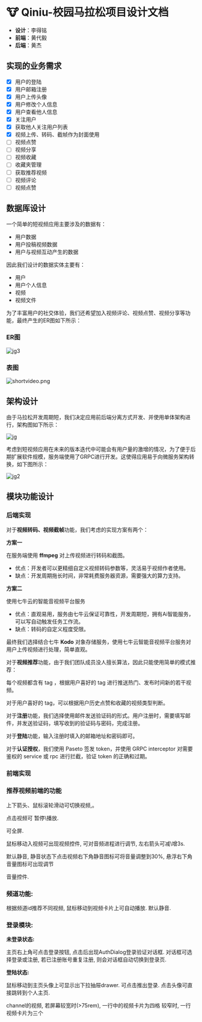 # 🐮 Qiniu-校园马拉松项目设计文档

- **设计**：李得铭
- **前端**：黄代毅
- **后端**：黄杰

## 实现的业务需求

- [x]  用户的登陆
- [x]  用户邮箱注册
- [x]  用户上传头像
- [x]  用户修改个人信息
- [x]  用户查看他人信息
- [x]  关注用户
- [x]  获取他人关注用户列表
- [x]  视频上传、转码、截帧作为封面使用
- [ ]  视频点赞
- [ ]  视频分享
- [ ]  视频收藏
- [ ]  收藏夹管理
- [ ]  获取推荐视频
- [ ]  视频评论
- [ ]  视频点赞

## 数据厍设计

一个简单的短视频应用主要涉及的数据有：

- 用户数据
- 用户投稿视频数据
- 用户与视频互动产生的数据

因此我们设计的数据实体主要有：

- 用户
- 用户个人信息
- 视频
- 视频文件

为了丰富用户的社交体验，我们还希望加入视频评论、视频点赞、视频分享等功能，最终产生的ER图如下所示：

### ER图

![jg3](./assets/2023-11-07-150650.svg)

### 表图

![shortvideo.png](./assets/shortvideo.png)

## 架构设计

由于马拉松开发周期短，我们决定应用前后端分离方式开发、并使用单体架构进行，架构图如下所示：

![jg](./assets/2023-11-07-145715.svg)

考虑到短视频应用在未来的版本迭代中可能会有用户量的激增的情况，为了便于后期扩展软件规模，服务端使用了GRPC进行开发。这使得应用易于向微服务架构转换，如下图所示：

![jg2](./assets/2023-11-07-145845.svg)

## 模块功能设计

### 后端实现

对于**视频转码、视频截帧**功能，我们考虑的实现方案有两个：

**方案一**

在服务端使用 **ffmpeg** 对上传视频进行转码和截图。

- 优点：开发者可以更精细自定义视频转码参数等，灵活易于视频作者使用。
- 缺点：开发周期拖长时间，非常耗费服务器资源，需要强大的算力支持。

**方案二**

使用七牛云的智能音视频平台服务

- 优点：直观易用，服务由七牛云保证可靠性，开发周期短，拥有Ai智能服务，可以写自动触发任务工作流。
- 缺点：转码的自定义程度受限。

最终我们选择结合七牛 **Kodo** 对象存储服务，使用七牛云智能音视频平台服务对用户上传视频进行处理，简单直观。

对于**视频推荐**功能，由于我们团队成员没人擅长算法，因此只能使用简单的模式推荐：

每个视频都含有 tag ，根据用户喜好的 tag 进行推送热门、发布时间新的若干视频。

对于用户喜好的 tag，可以根据用户历史点赞和收藏的视频类型判断。

对于**注册**功能，我们选择使用邮件发送验证码的形式。用户注册时，需要填写邮件，并发送验证码，填写收到的验证码与密码，完成注册。

对于**登陆**功能，输入注册时填入的邮箱地址和密码即可。

对于**认证授权**，我们使用 Paseto 签发 token，并使用 GRPC interceptor 对需要鉴权的 service 或 rpc 进行拦截，验证 token 的正确和过期。

### 前端实现

### 推荐视频前端的功能

上下箭头、鼠标滚轮滑动可切换视频,。

点击视频可 暂停\播放.

可全屏.

鼠标移动入视频可出现视频控件, 可对音频进程进行调节, 左右箭头可减\增3s.

默认静音, 静音状态下点击视频右下角静音图标可将音量调整到30%, 悬浮右下角音量图标可出现调节

音量控件.

### 频道功能:

根据频道id推荐不同视频, 鼠标移动到视频卡片上可自动播放. 默认静音.

### 登录模块:

**未登录状态:**

主页右上角可点击登录按钮, 点击后出现AuthDialog登录验证对话框.
对话框可选择登录或注册, 若已注册账号重复注册, 则会对话框自动切换到登录页.

**登陆状态:**

鼠标移动到主页头像上可显示出下拉抽屉drawer.
可点击推出登录.
点击头像可直接跳转到个人主页.

channel的视频, 若屏幕较宽时(>75rem), 一行中的视频卡片为四格
较窄时, 一行视频卡片为三个
